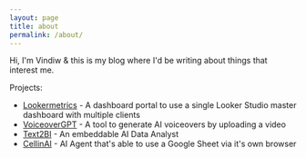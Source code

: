```yaml
---
layout: page
title: about
permalink: /about/
---
```


Hi, I'm Vindiw & this is my blog where I'd be writing about things that interest me.

Projects: 

- [Lookermetrics](https://www.lookermetrics.com) - A dashboard portal to use a single Looker Studio master dashboard with multiple clients
- [VoiceoverGPT](https://www.voiceovergpt.app) - A tool to generate AI voiceovers by uploading a video
- [Text2BI](https://www.text2bi.com) - An embeddable AI Data Analyst
- [CellinAI](https://www.cellinai.com) - AI Agent that's able to use a Google Sheet via it's own browser

<!-- This is the base Jekyll theme. You can find out more info about customizing your Jekyll theme, as well as basic Jekyll usage documentation at [jekyllrb.com](https://jekyllrb.com/)

You can find the source code for Minima at GitHub:
[jekyll][jekyll-organization] /
[minima](https://github.com/jekyll/minima)

You can find the source code for Jekyll at GitHub:
[jekyll][jekyll-organization] /
[jekyll](https://github.com/jekyll/jekyll) -->


[jekyll-organization]: https://github.com/jekyll
